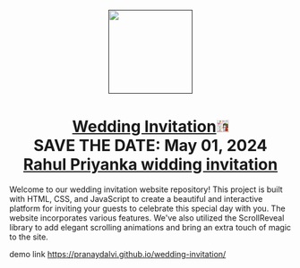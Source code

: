 <p align="center"><a href=""><img src="favicon1.wedding.png" width="150px" height="150px"/></a></p>
<h1 align="center"><a href="https://pranaydalvi.github.io/wedding-invitation/">Wedding Invitation</a><img src="invetation.PNG" width="22px" height="22px"  <br> <br> SAVE THE DATE: May 01, 2024 <br> <a href="">Rahul Priyanka widding invitation</a></h1>

Welcome to our wedding invitation website repository! This project is built with HTML, CSS, and JavaScript to create a beautiful and interactive platform for inviting your guests to celebrate this special day with you. The website incorporates various features. We've also utilized the ScrollReveal library to add elegant scrolling animations and bring an extra touch of magic to the site.

demo link <href>https://pranaydalvi.github.io/wedding-invitation/</href>

